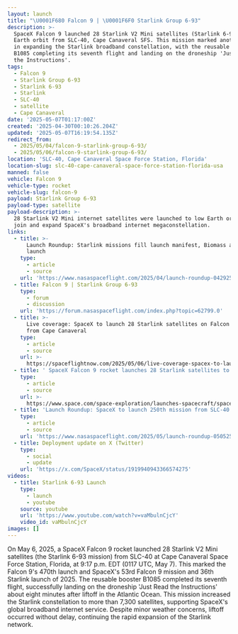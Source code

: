 ```yaml
---
layout: launch
title: "\U0001F680 Falcon 9 | \U0001F6F0 Starlink Group 6-93"
description: >-
  SpaceX Falcon 9 launched 28 Starlink V2 Mini satellites (Starlink 6-93) to low
  Earth orbit from SLC-40, Cape Canaveral SFS. This mission marked another step
  in expanding the Starlink broadband constellation, with the reusable booster
  B1085 completing its seventh flight and landing on the droneship 'Just Read
  the Instructions'.
tags:
  - Falcon 9
  - Starlink Group 6-93
  - Starlink 6-93
  - Starlink
  - SLC-40
  - satellite
  - Cape Canaveral
date: '2025-05-07T01:17:00Z'
created: '2025-04-30T00:10:26.204Z'
updated: '2025-05-07T16:19:54.135Z'
redirect_from:
  - 2025/05/04/falcon-9-starlink-group-6-93/
  - 2025/05/06/falcon-9-starlink-group-6-93/
location: 'SLC-40, Cape Canaveral Space Force Station, Florida'
location-slug: slc-40-cape-canaveral-space-force-station-florida-usa
manned: false
vehicle: Falcon 9
vehicle-type: rocket
vehicle-slug: falcon-9
payload: Starlink Group 6-93
payload-type: satellite
payload-description: >-
  28 Starlink V2 Mini internet satellites were launched to low Earth orbit to
  join and expand SpaceX's broadband internet megaconstellation.
links:
  - title: >-
      Launch Roundup: Starlink missions fill launch manifest, Biomass and Alpha
      launch
    type:
      - article
      - source
    url: 'https://www.nasaspaceflight.com/2025/04/launch-roundup-042925/'
  - title: Falcon 9 | Starlink Group 6-93
    type:
      - forum
      - discussion
    url: 'https://forum.nasaspaceflight.com/index.php?topic=62799.0'
  - title: >-
      Live coverage: SpaceX to launch 28 Starlink satellites on Falcon 9 rocket
      from Cape Canaveral
    type:
      - article
      - source
    url: >-
      https://spaceflightnow.com/2025/05/06/live-coverage-spacex-to-launch-28-starlink-satellites-on-falcon-9-rocket-from-cape-canaveral-4/
  - title: ' SpaceX Falcon 9 rocket launches 28 Starlink satellites to orbit from  Florida (photos) '
    type:
      - article
      - source
    url: >-
      https://www.space.com/space-exploration/launches-spacecraft/spacex-starlink-6-93-b1085-ccsfs
  - title: 'Launch Roundup: SpaceX to launch 250th mission from SLC-40'
    type:
      - article
      - source
    url: 'https://www.nasaspaceflight.com/2025/05/launch-roundup-050525/'
  - title: Deployment update on X (Twitter)
    type:
      - social
      - update
    url: 'https://x.com/SpaceX/status/1919940943366574275'
videos:
  - title: Starlink 6-93 Launch
    type:
      - launch
      - youtube
    source: youtube
    url: 'https://www.youtube.com/watch?v=vaMbulnCjcY'
    video_id: vaMbulnCjcY
images: []
---
```

On May 6, 2025, a SpaceX Falcon 9 rocket launched 28 Starlink V2 Mini satellites (the Starlink 6-93 mission) from SLC-40 at Cape Canaveral Space Force Station, Florida, at 9:17 p.m. EDT (0117 UTC, May 7). This marked the Falcon 9's 470th launch and SpaceX's 53rd Falcon 9 mission and 36th Starlink launch of 2025. The reusable booster B1085 completed its seventh flight, successfully landing on the droneship 'Just Read the Instructions' about eight minutes after liftoff in the Atlantic Ocean. This mission increased the Starlink constellation to more than 7,300 satellites, supporting SpaceX's global broadband internet service. Despite minor weather concerns, liftoff occurred without delay, continuing the rapid expansion of the Starlink network.

